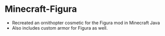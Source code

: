 # Minecraft-Figura
- Recreated an ornithopter cosmetic for the Figura mod in Minecraft Java
- Also includes custom armor for Figura as well.
